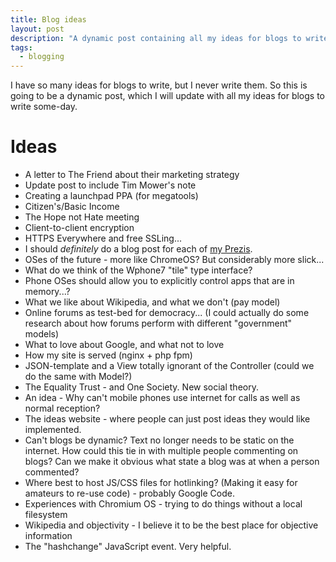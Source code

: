 ```yaml
---
title: Blog ideas
layout: post
description: "A dynamic post containing all my ideas for blogs to write some-day."
tags:
  - blogging
---
```

 
I have so many ideas for blogs to write, but I never write them. So this is going to be a dynamic post, which I will update with all my ideas for blogs to write some-day.

Ideas
===

- A letter to The Friend about their marketing strategy
- Update post to include Tim Mower's note
- Creating a launchpad PPA (for megatools)
- Citizen's/Basic Income
- The Hope not Hate meeting
- Client-to-client encryption
- HTTPS Everywhere and free SSLing...
- I should *definitely* do a blog post for each of [my Prezis](http://prezi.com/user/n7e3zerc5e9t/).
- OSes of the future - more like ChromeOS? But considerably more slick...
- What do we think of the Wphone7 "tile" type interface?
- Phone OSes should allow you to explicitly control apps that are in memory...?
- What we like about Wikipedia, and what we don't (pay model)
- Online forums as test-bed for democracy... (I could actually do some research about how forums perform with different "government" models)
- What to love about Google, and what not to love
- How my site is served (nginx + php fpm)
- JSON-template and a View totally ignorant of the Controller (could we do the same with Model?)
- The Equality Trust - and One Society. New social theory.
- An idea - Why can't mobile phones use internet for calls as well as normal reception?
- The ideas website - where people can just post ideas they would like implemented.
- Can't blogs be dynamic? Text no longer needs to be static on the internet. How could this tie in with multiple people commenting on blogs? Can we make it obvious what state a blog was at when a person commented?
- Where best to host JS/CSS files for hotlinking? (Making it easy for amateurs to re-use code) - probably Google Code.
- Experiences with Chromium OS - trying to do things without a local filesystem
- Wikipedia and objectivity - I believe it to be the best place for objective information
- The "hashchange" JavaScript event. Very helpful.
